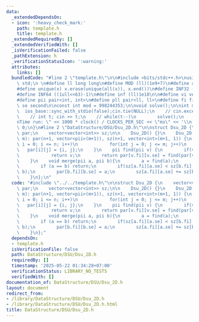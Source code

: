 ```yaml
---
data:
  _extendedDependsOn:
  - icon: ':heavy_check_mark:'
    path: template.h
    title: template.h
  _extendedRequiredBy: []
  _extendedVerifiedWith: []
  _isVerificationFailed: false
  _pathExtension: h
  _verificationStatusIcon: ':warning:'
  attributes:
    links: []
  bundledCode: "#line 2 \"template.h\"\n\n#include <bits/stdc++.h>\nusing namespace\
    \ std;\n \n#define ll long long\n#define MOD (ll)(1e9+7)\n#define all(x) (x).begin(),(x).end()\n\
    #define unique(x) x.erase(unique(all(x)), x.end())\n#define INF32 ((1ull<<31)-1)\n\
    #define INF64 ((1ull<<63)-1)\n#define inf (ll)1e18\n\n#define vi vector<int>\n\
    #define pii pair<int, int>\n#define pll pair<ll, ll>\n#define fi first\n#define\
    \ se second\n\nconst int mod = 998244353;\n\nvoid solve();\n\nint main(){\n  \
    \  ios_base::sync_with_stdio(false);cin.tie(NULL);\n    // cin.exceptions(cin.failbit);\n\
    \    // int t; cin >> t;\n    // while(t--)\n        solve();\n    cerr << \"\\\
    nTime run: \" << 1000 * clock() / CLOCKS_PER_SEC << \"ms\" << '\\n';\n    return\
    \ 0;\n}\n#line 2 \"DataStructure/DSU/Dsu_2D.h\"\n\nstruct Dsu_2D {\n    vector<vector<pii>>\
    \ par;\n    vector<vector<int>> sz;\n\n    Dsu_2D() {}\n    Dsu_2D(int n, int\
    \ m): par(n+1, vector<pii>(m+1)), sz(n+1, vector<int>(m+1, 1)) {\n        for(int\
    \ i = 0; i <= n; i++)\n            for(int j = 0; j <= m; j++)\n             \
    \   par[i][j] = {i, j};\n    }\n    pii find(pii v) {\n        if(v == par[v.fi][v.se])\n\
    \            return v;\n        return par[v.fi][v.se] = find(par[v.fi][v.se]);\n\
    \    }\n    void merge(pii a, pii b){\n        a = find(a);\n        b = find(b);\n\
    \        if (a == b) return;\n        if(sz[a.fi][a.se] < sz[b.fi][b.se]) swap(a,\
    \ b);\n        par[b.fi][b.se] = a;\n        sz[a.fi][a.se] += sz[b.fi][b.se];\n\
    \    }\n};\n"
  code: "#include \"../../template.h\"\n\nstruct Dsu_2D {\n    vector<vector<pii>>\
    \ par;\n    vector<vector<int>> sz;\n\n    Dsu_2D() {}\n    Dsu_2D(int n, int\
    \ m): par(n+1, vector<pii>(m+1)), sz(n+1, vector<int>(m+1, 1)) {\n        for(int\
    \ i = 0; i <= n; i++)\n            for(int j = 0; j <= m; j++)\n             \
    \   par[i][j] = {i, j};\n    }\n    pii find(pii v) {\n        if(v == par[v.fi][v.se])\n\
    \            return v;\n        return par[v.fi][v.se] = find(par[v.fi][v.se]);\n\
    \    }\n    void merge(pii a, pii b){\n        a = find(a);\n        b = find(b);\n\
    \        if (a == b) return;\n        if(sz[a.fi][a.se] < sz[b.fi][b.se]) swap(a,\
    \ b);\n        par[b.fi][b.se] = a;\n        sz[a.fi][a.se] += sz[b.fi][b.se];\n\
    \    }\n};"
  dependsOn:
  - template.h
  isVerificationFile: false
  path: DataStructure/DSU/Dsu_2D.h
  requiredBy: []
  timestamp: '2025-05-22 01:34:28+07:00'
  verificationStatus: LIBRARY_NO_TESTS
  verifiedWith: []
documentation_of: DataStructure/DSU/Dsu_2D.h
layout: document
redirect_from:
- /library/DataStructure/DSU/Dsu_2D.h
- /library/DataStructure/DSU/Dsu_2D.h.html
title: DataStructure/DSU/Dsu_2D.h
---
```

